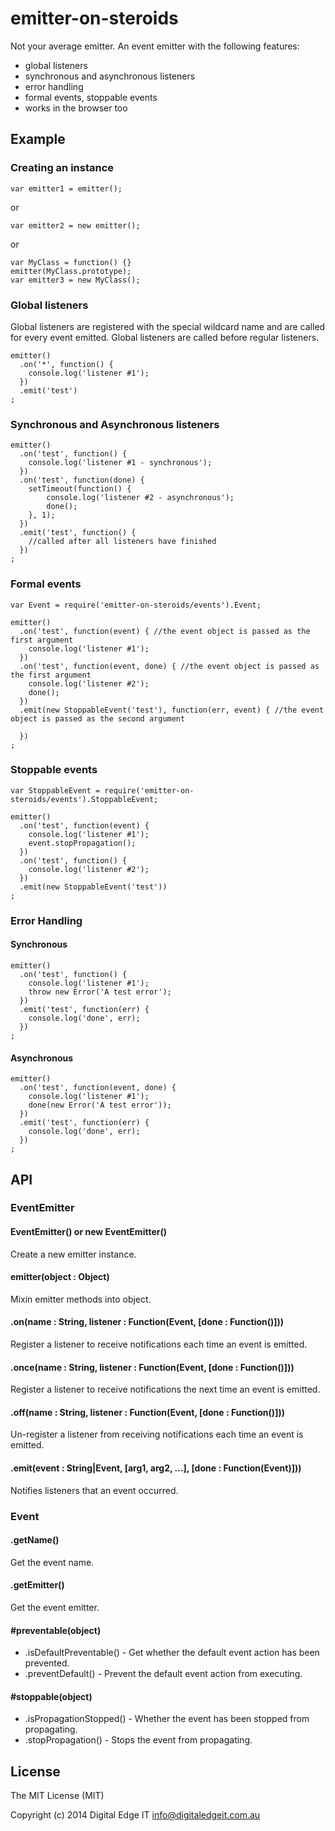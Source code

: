 # emitter-on-steroids

Not your average emitter. An event emitter with the following features:

- global listeners
- synchronous and asynchronous listeners
- error handling
- formal events, stoppable events
- works in the browser too

## Example

### Creating an instance

	var emitter1 = emitter();
	
or
	
	var emitter2 = new emitter();

or
	
	var MyClass = function() {}
	emitter(MyClass.prototype);
	var emitter3 = new MyClass();

### Global listeners

Global listeners are registered with the special wildcard name and are called for every event emitted. Global listeners 
are called before regular listeners.

	emitter()
	  .on('*', function() {
	    console.log('listener #1');
	  })
	  .emit('test')
	;

### Synchronous and Asynchronous listeners

	emitter()
	  .on('test', function() {
        console.log('listener #1 - synchronous');
      })
	  .on('test', function(done) {
	  	setTimeout(function() {
	  		console.log('listener #2 - asynchronous');
	  		done();
	  	}, 1);
	  })
	  .emit('test', function() {
	    //called after all listeners have finished
	  })
	;

### Formal events

	var Event = require('emitter-on-steroids/events').Event;

	emitter()
	  .on('test', function(event) { //the event object is passed as the first argument
	    console.log('listener #1');
	  })
	  .on('test', function(event, done) { //the event object is passed as the first argument
	    console.log('listener #2');
	    done();
	  })
	  .emit(new StoppableEvent('test'), function(err, event) { //the event object is passed as the second argument

	  })
	;

### Stoppable events

	var StoppableEvent = require('emitter-on-steroids/events').StoppableEvent;

	emitter()
	  .on('test', function(event) {
	    console.log('listener #1');
	    event.stopPropagation();
	  })
	  .on('test', function() {
	    console.log('listener #2');
	  })
	  .emit(new StoppableEvent('test'))
	;


### Error Handling
	
#### Synchronous

	emitter()
	  .on('test', function() {
	    console.log('listener #1');
	    throw new Error('A test error');
	  })
	  .emit('test', function(err) {
	    console.log('done', err);
	  })
	;

#### Asynchronous

	emitter()
	  .on('test', function(event, done) {
	    console.log('listener #1');
	    done(new Error('A test error'));
	  })
	  .emit('test', function(err) {
	    console.log('done', err);
	  })
	;


## API

### EventEmitter

#### EventEmitter() or new EventEmitter()

Create a new emitter instance.

#### emitter(object : Object)

Mixin emitter methods into object.

#### .on(name : String, listener : Function(Event, [done : Function()]))

Register a listener to receive notifications each time an event is emitted.

#### .once(name : String, listener : Function(Event, [done : Function()]))

Register a listener to receive notifications the next time an event is emitted.

#### .off(name : String, listener : Function(Event, [done : Function()]))

Un-register a listener from receiving notifications each time an event is emitted.

#### .emit(event : String|Event, [arg1, arg2, ...], [done : Function(Event)]))

Notifies listeners that an event occurred.

### Event

#### .getName()

Get the event name.

#### .getEmitter()

Get the event emitter.

#### #preventable(object)

- .isDefaultPreventable() - Get whether the default event action has been prevented.
- .preventDefault() - Prevent the default event action from executing.

#### #stoppable(object)

- .isPropagationStopped() - Whether the event has been stopped from propagating.
- .stopPropagation() - Stops the event from propagating.

## License

The MIT License (MIT)

Copyright (c) 2014 Digital Edge IT <info@digitaledgeit.com.au>